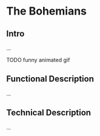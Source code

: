 # The Bohemians

## Intro

...

TODO funny animated gif

## Functional Description

...

## Technical Description

...